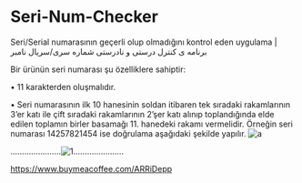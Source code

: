 # Seri-Num-Checker
Seri/Serial numarasının geçerli olup olmadığını kontrol eden uygulama | برنامه ی کنترل درستی و نادرستی شماره سری/سریال نامبر

Bir ürünün seri numarası şu özelliklere sahiptir:

•	11 karakterden oluşmalıdır.

•	Seri numarasının ilk 10 hanesinin soldan itibaren tek sıradaki rakamlarının 3’er katı ile çift sıradaki rakamlarının 2’şer katı alınıp toplandığında elde edilen toplamın birler basamağı 11. hanedeki rakamı vermelidir. Örneğin seri numarası 14257821454 ise doğrulama aşağıdaki şekilde yapılır.
![a](https://user-images.githubusercontent.com/74824751/163471240-8b5f1666-770e-4a53-a869-02f8515bdf87.png)


......................![1](https://user-images.githubusercontent.com/74824751/160303296-6dd40c26-532e-4d33-b4b4-fa21db021104.gif)......................

 https://www.buymeacoffee.com/ARRiDepp
